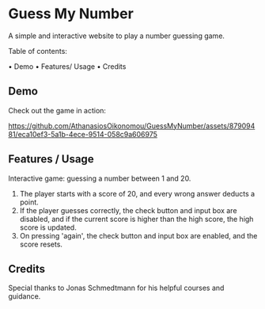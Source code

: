 # Guess My Number

A simple and interactive website to play a number guessing game.

Table of contents:

•	Demo
•	Features/ Usage
•	Credits


## Demo

Check out the game in action:

https://github.com/AthanasiosOikonomou/GuessMyNumber/assets/87909481/eca10ef3-5a1b-4ece-9514-058c9a606975

## Features / Usage

Interactive game: guessing a number between 1 and 20.

1) The player starts with a score of 20, and every wrong answer deducts a point.
2) If the player guesses correctly, the check button and input box are disabled, and if the current score is higher than the high score, the high score is updated.
3) On pressing 'again', the check button and input box are enabled, and the score resets.

## Credits

Special thanks to Jonas Schmedtmann for his helpful courses and guidance.
